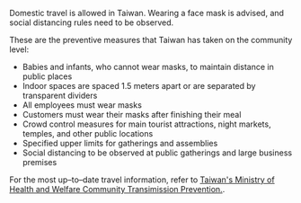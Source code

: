 Domestic travel is allowed in Taiwan. Wearing a face mask is advised, and social distancing rules need to be observed.

These are the preventive measures that Taiwan has taken on the community level:

- Babies and infants, who cannot wear masks, to maintain distance in public places
- Indoor spaces are spaced 1.5 meters apart or are separated by transparent dividers
- All employees must wear masks
- Customers must wear their masks after finishing their meal
- Crowd control measures for main tourist attractions, night markets, temples, and other public locations
- Specified upper limits for gatherings and assemblies
- Social distancing to be observed at public gatherings and large business premises

For the most up–to–date travel information, refer to [Taiwan's Ministry of Health and Welfare Community Transimission Prevention.](https://covid19.mohw.gov.tw/en/cp-4786-53904-206.html).

